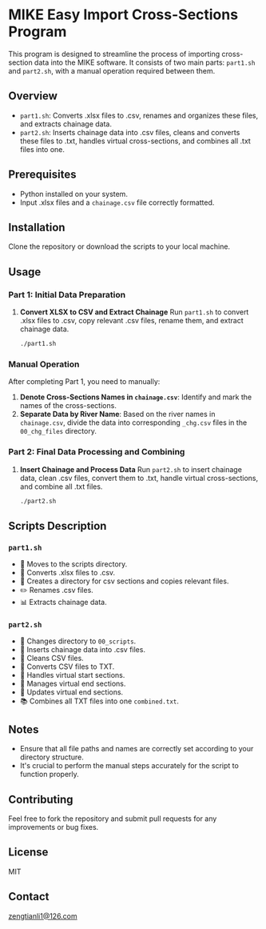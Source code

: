 # MIKE Easy Import Cross-Sections Program

This program is designed to streamline the process of importing cross-section data into the MIKE software. It consists of two main parts: `part1.sh` and `part2.sh`, with a manual operation required between them.

## Overview

- `part1.sh`: Converts .xlsx files to .csv, renames and organizes these files, and extracts chainage data.
- `part2.sh`: Inserts chainage data into .csv files, cleans and converts these files to .txt, handles virtual cross-sections, and combines all .txt files into one.

## Prerequisites

- Python installed on your system.
- Input .xlsx files and a `chainage.csv` file correctly formatted.

## Installation

Clone the repository or download the scripts to your local machine.

## Usage

### Part 1: Initial Data Preparation

1. **Convert XLSX to CSV and Extract Chainage**
   Run `part1.sh` to convert .xlsx files to .csv, copy relevant .csv files, rename them, and extract chainage data.

   ```bash
   ./part1.sh
   ```

### Manual Operation

After completing Part 1, you need to manually:

1. **Denote Cross-Sections Names in `chainage.csv`**: Identify and mark the names of the cross-sections.
2. **Separate Data by River Name**: Based on the river names in `chainage.csv`, divide the data into corresponding `_chg.csv` files in the `00_chg_files` directory.

### Part 2: Final Data Processing and Combining

1. **Insert Chainage and Process Data**
   Run `part2.sh` to insert chainage data, clean .csv files, convert them to .txt, handle virtual cross-sections, and combine all .txt files.

   ```bash
   ./part2.sh
   ```

## Scripts Description

### `part1.sh`

- 📂 Moves to the scripts directory.
- 🔄 Converts .xlsx files to .csv.
- 📁 Creates a directory for csv sections and copies relevant files.
- ✏️ Renames .csv files.
- 📊 Extracts chainage data.

### `part2.sh`

- 📂 Changes directory to `00_scripts`.
- 🔗 Inserts chainage data into .csv files.
- 🧹 Cleans CSV files.
- 🔄 Converts CSV files to TXT.
- 🚀 Handles virtual start sections.
- 🏁 Manages virtual end sections.
- 🔄 Updates virtual end sections.
- 📚 Combines all TXT files into one `combined.txt`.

## Notes

- Ensure that all file paths and names are correctly set according to your directory structure.
- It's crucial to perform the manual steps accurately for the script to function properly.

## Contributing

Feel free to fork the repository and submit pull requests for any improvements or bug fixes.

## License

MIT

## Contact

zengtianli1@126.com

